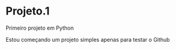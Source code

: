 # Projeto.1

Primeiro projeto em Python

Estou começando um projeto simples apenas para testar o Github
